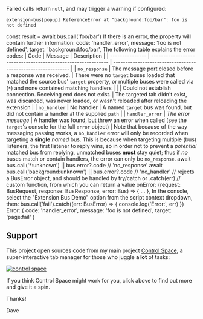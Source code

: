 Failed calls return `null`, and may trigger a warning if configured:

```
extension-bus[popup] ReferenceError at "background:foo/bar": foo is not defined
```
const result = await bus.call('foo/bar')
If there is an error, the property will contain further information:
  code: 'handler_error',
  message: 'foo is not defined',
  target: 'background:foo/bar',
The following table explains the error codes:
| Code            | Message                                                      | Description                                                  |
| --------------- | ------------------------------------------------------------ | ------------------------------------------------------------ |
| `no_response`   | The message port closed before a response was received.      | There were no `target` buses loaded that matched the source bus' `target` property, or multiple buses were called via (`*`) and none contained matching handlers |
|                 | Could not establish connection. Receiving end does not exist. | The targeted tab didn't exist, was discarded, was never loaded, or wasn't reloaded after reloading the extension |
| `no_handler`    | No handler                                                   | A named `target` bus was found, but did not contain a handler at the supplied `path` |
| `handler_error` | *The error message*                                          | A handler was found, but threw an error when called (see the `target`'s console for the full `error` object) |
Note that because of the way messaging passing works, a `no_handler` error will only be recorded when targeting a **single** *named* bus. This is because when targeting multiple (bus) listeners, the first listener to reply wins, so in order not to prevent a _potential_ matched bus from replying, unmatched buses **must** stay quiet; thus if _no_ buses match or contain handlers, the error can only be `no_response`.
await bus.call('*:unknown') || bus.error?.code // 'no_response'
await bus.call('background:unknown') || bus.error?.code // 'no_handler'
  // rejects a BusError object, and should be handled by try/catch or .catch(err)
  // custom function, from which you can return a value
  onError: (request: BusRequest, response: BusResponse, error: Bus) => { ... },
In the console, select the "Extension Bus Demo" option from the script context dropdown, then:
bus.call('fail').catch((err: BusError) => {
  console.log('Error:', err)
})
Error: {
  code: 'handler_error',
  message: 'foo is not defined',
  target: 'page:fail'
}

## Support

This project open sources code from my main project [Control Space](https://controlspace.app/), a super-interactive tab manager for those who juggle **a lot** of tasks:



[![control space](https://controlspace.app/images/home/examples/actions.png)](https://controlspace.app)



If you think Control Space might work for you, click above to find out more and give it a spin.

Thanks!

Dave